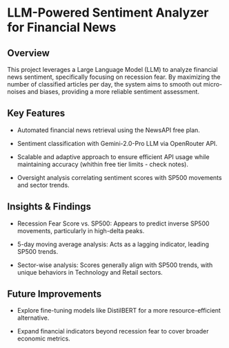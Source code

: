 # LLM-Powered Sentiment Analyzer for Financial News

## Overview

This project leverages a Large Language Model (LLM) to analyze financial news sentiment, specifically focusing on recession fear. By maximizing the number of classified articles per day, the system aims to smooth out micro-noises and biases, providing a more reliable sentiment assessment.

## Key Features

- Automated financial news retrieval using the NewsAPI free plan.

- Sentiment classification with Gemini-2.0-Pro LLM via OpenRouter API.

- Scalable and adaptive approach to ensure efficient API usage while maintaining accuracy (whithin free tier limits - check notes).

- Oversight analysis correlating sentiment scores with SP500 movements and sector trends.

## Insights & Findings

- Recession Fear Score vs. SP500: Appears to predict inverse SP500 movements, particularly in high-delta peaks.

- 5-day moving average analysis: Acts as a lagging indicator, leading SP500 trends.

- Sector-wise analysis: Scores generally align with SP500 trends, with unique behaviors in Technology and Retail sectors.

## Future Improvements

- Explore fine-tuning models like DistilBERT for a more resource-efficient alternative.

- Expand financial indicators beyond recession fear to cover broader economic metrics.
